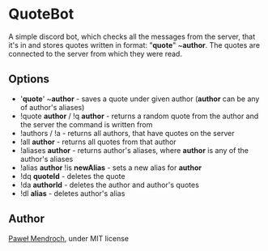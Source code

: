 # QuoteBot
A simple discord bot, which checks all the messages from the server, that it's in and stores quotes written in format: "**quote**" ~**author**.
The quotes are connected to the server from which they were read.

## Options

* '**quote**' ~**author** - saves a quote under given author (**author** can be any of author's aliases)
* !quote **author** / !q **author** - returns a random quote from the author and the server the command is written from
* !authors / !a - returns all authors, that have quotes on the server
* !all **author** - returns all quotes from that author
* !aliases **author** - returns author's aliases, where **author** is any of the author's aliases
* !alias **author** !is **newAlias** - sets a new alias for **author**
* !dq **quoteId** - deletes the quote
* !da **authorId** - deletes the author and author's quotes
* !dl **alias** - deletes author's alias

## Author
[Paweł Mendroch](https://github.com/FrozenTear7), under MIT license
